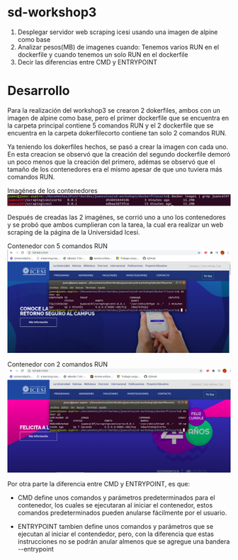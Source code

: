 # sd-workshop3

1. Desplegar servidor web scraping icesi usando una imagen de alpine como base
2. Analizar pesos(MB) de imagenes cuando: Tenemos varios RUN en el dockerfile y cuando tenemos un solo RUN en el dockerfile
3. Decir las diferencias entre CMD y ENTRYPOINT


# Desarrollo

Para la realización del workshop3 se crearon 2 dokerfiles, ambos con un imagen de alpine como base, pero el primer dockerfile que se encuentra en la carpeta principal contiene 5 comandos RUN y el 2 dockerfile que se encuentra en la carpeta dokerfilecorto contiene tan solo 2 comandos RUN.

Ya teniendo los dokerfiles hechos, se pasó a crear la imagen con cada uno. En esta creacion se observó que la creación del segundo dockerfile demoró un poco menos que la creación del primero, adémas se observó que el tamaño de los contenedores era el mismo apesar de que uno tuviera más comandos RUN.

Imagénes de los contenedores
![Current state](images/sizeimagesdoker.png)

Después de creadas las 2 imagénes, se corrió uno a uno los contenedores y se probó que ambos cumplieran con la tarea, la cual era realizar un web scraping de la página de la Universidad Icesi.

Contenedor con 5 comandos RUN
![Current state](images/pruebadockerfile.png)

Contenedor con 2 comandos RUN
![Current state](images/pruebadockercorto.png)


Por otra parte la diferencia entre CMD y ENTRYPOINT, es que: 

-	CMD define unos comandos y parámetros predeterminados 	para 		el contenedor, los cuales se ejecutaran al iniciar el 		contenedor, estos comandos predeterminados pueden anularse 		fácilmente por el usuario.

-	ENTRYPOINT tambien define unos comandos y parámetros que se 		ejecutan al iniciar el contendedor, pero, con la diferencia 		que estas instrucciones no se podrán anular almenos que se 		agregue una bandera --entrypoint
